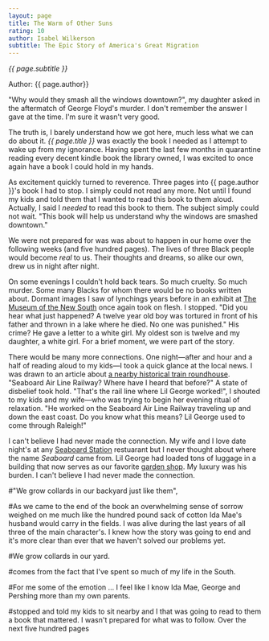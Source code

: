 ```yaml
---
layout: page
title: The Warm of Other Suns
rating: 10
author: Isabel Wilkerson
subtitle: The Epic Story of America's Great Migration
---
```


*{{ page.subtitle }}*

Author: {{ page.author}}

"Why would they smash all the windows downtown?", my daughter asked in the aftermatch of George Floyd's murder.  I don't remember the answer I gave at the time.  I'm sure it wasn't very good.

The truth is, I barely understand how we got here, much less what we can do about it.  _{{ page.title }}_ was exactly the book I needed as I attempt to wake up from my ignorance.  Having spent the last few months in quarantine reading every decent kindle book the library owned, I was excited to once again have a book I could hold in my hands.

As excitement quickly turned to reverence.  Three pages into {{ page.author }}'s book I had to stop.  I simply could not read any more.  Not until I found my kids and told them that I wanted to read this book to them aloud.  Actually, I said I  _needed_ to read this book to them.  The subject simply could not wait. "This book will help us understand why the windows are smashed downtown."

We were not prepared for was was about to happen in our home over the following weeks (and five hundred pages).  The lives of three Black people would become _real_ to us.  Their thoughts and dreams, so alike our own, drew us in night after night.

On some evenings I couldn't hold back tears.  So much cruelty.  So much murder.  Some many Blacks for whom there would be no books written about.  Dormant images I saw of lynchings years before in an exhibit at [The Museum of the New South](https://www.museumofthenewsouth.org/exhibits) once again took on flesh.  I stopped.  "Did you hear what just happened?  A twelve year old boy was tortured in front of his father and thrown in a lake where he died.  No one was punished."  His crime?  He gave a letter to a white girl.  My oldest son is twelve and my daughter, a white girl.  For a brief moment, we were part of the story.

There would be many more connections.  One night—after and hour and a half of reading aloud to my kids—I took a quick glance at the local news.  I was drawn to an article about [a nearby historical train roundhouse](https://www.wral.com/raleighs-lost-train-roundhouse-century-old-footprint-from-steam-era-hidden-in-downtown/19199462/).  "Seaboard Air Line Railway?  Where have I heard that before?"  A state of disbelief took hold.  "That's the rail line where Lil George worked!", I shouted to my kids and my wife—who was trying to begin her evening ritual of relaxation.  "He worked on the Seaboard Air Line Railway traveling up and down the east coast.  Do you know what this means?  Lil George used to come through Raleigh!"

I can't believe I had never made the connection.  My wife and I love date night's at any [Seaboard Station](https://seaboardstationshops.com/) restuarant but I never thought about where the name _Seaboard_ came from.  Lil George had loaded tons of luggage in a building that now serves as our favorite [garden shop](https://www.logantrd.com/our-history-vision).  My luxury was his burden.  I can't believe I had never made the connection.


#"We grow collards in our backyard just like them", 

#As we came to the end of the book an overwhelming sense of sorrow weighed on me much like the hundred pound sack of cotton Ida Mae's husband would carry in the fields.  I was alive during the last years of all three of the main character's.  I knew how the story was going to end and it's more clear than ever that we haven't solved our problems yet.   

#We grow collards in our yard.

#comes from the fact that I've spent so much of my life in the South.  

#For me some of the emotion ... I feel like I know Ida Mae, George and Pershing more than my own parents.

#stopped and told my kids to sit nearby and I that was going to read to them a book that mattered.  I wasn't prepared for what was to follow.  Over the next five hundred pages 
